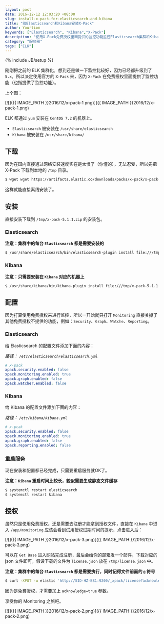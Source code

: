 ```yaml
---
layout: post
date: 2016-12-12 12:03:20 +08:00
slug: install-x-pack-for-elasticsearch-and-kibana
title: "给Elasticsearch和Kibana安装X-Pack"
author: Yourtion
keywords: ["Elasticsearch", "Kibana","X-Pack"]
description: "使用X-Pack免费授权里面提供的监控功能监控Elasticsearch集群和Kibana"
category: "服务器"
tags: ["ELK"]
---
```

{% include JB/setup %}

刚刚把之前的 ELK 集群化，想到还是做一下监控比较好，因为已经都升级到了 `5.x`，所以决定使用官方的 `X-Pack` 来，因为 `X-Pack` 在免费授权里面提供了监控功能（也指提供了监控功能）。

上个图：

[![]({{ IMAGE_PATH }}2016/12/x-pack-1.png)]({{ IMAGE_PATH }}2016/12/x-pack-1.png)

ELK 都通过 `yum` 安装在 `CentOS 7.2` 的机器上。

- `Elasticsearch` 被安装在 `/usr/share/elasticsearch`
- `Kibana` 被安装在 `/usr/share/kibana/`

## 下载

因为在国内直接通过网络安装速度实在是太慢了（你懂的），无法忍受，所以先把 X-Pack 下载到本地的 `/tmp` 目录。

```bash
$ wget wget https://artifacts.elastic.co/downloads/packs/x-pack/x-pack-5.1.1.zip /tmp
```

这样就能直接离线安装了。

## 安装

直接安装下载到 `/tmp/x-pack-5.1.1.zip` 的安装包。

### Elasticsearch

**注意：集群中的每台 `Elasticsearch` 都是需要安装的**

```bash
$ /usr/share/elasticsearch/bin/elasticsearch-plugin install file:///tmp/x-pack-5.1.1.zip
```

### Kibana

**注意：只需要安装在 `Kibana` 对应的机器上**

```bash
$ /usr/share/kibana/bin/kibana-plugin install file:///tmp/x-pack-5.1.1.zip
```

## 配置

因为打算使用免费授权来进行监控，所以一开始就只打开 `Monitoring` 直接关掉了其他免费授权不提供的功能，例如：`Security`、`Graph`、`Watche`、`Reporting`。

### Elasticsearch

给 Elasticsearch 的配置文件添加下面的内容：

*路径： `/etc/elasticsearch/elasticsearch.yml`*

```yaml
# x-pack
xpack.security.enabled: false
xpack.monitoring.enabled: true
xpack.graph.enabled: false
xpack.watcher.enabled: false
```

### Kibana

给 Kibana 的配置文件添加下面的内容：

*路径： `/etc/kibana/kibana.yml`*

```yaml
# x-pcak
xpack.security.enabled: false
xpack.monitoring.enabled: true
xpack.graph.enabled: false
xpack.reporting.enabled: false
```

### 重启服务

现在安装和配置都已经完成，只需要重启服务就OK了。

**注意：`Kibana` 重启时间比较长，貌似需要生成静态文件缓存**

```bash
$ systemctl restart elasticsearch
$ systemctl restart kibana
```
## 授权

虽然只是使用免费授权，还是需要去注册才能拿到授权文件，直接在 `Kibana` 中进入 `/app/monitoring` 应该会看到试用授权过期时间的提示，点击进入后：

[![]({{ IMAGE_PATH }}2016/12/x-pack-3.png)]({{ IMAGE_PATH }}2016/12/x-pack-3.png)

可以在 `Get Base` 进入网站完成注册，最后会给你的邮箱发一个邮件，下载对应的 json 文件即可，假设下载的文件为 `license.json` 放在 `/tmp/license.json` 中。

**注意：集群中的每台 `Elasticsearch` 都是需要执行，同时记得文件前面的 `@` 符号**

```bash 
$ curl -XPUT -u elastic 'http://SID-HZ-ES1:9200/_xpack/license?acknowledge=true' -d @/tmp/license.json
```

因为是免费授权，才需要加上 `acknowledge=true` 参数。

享受你的 Monitoring 之旅吧。

[![]({{ IMAGE_PATH }}2016/12/x-pack-2.png)]({{ IMAGE_PATH }}2016/12/x-pack-2.png)
